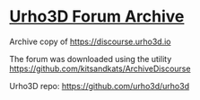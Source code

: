 # [Urho3D Forum Archive](https://urho3d-forum-archive.github.io)

Archive copy of <https://discourse.urho3d.io>

The forum was downloaded using the utility https://github.com/kitsandkats/ArchiveDiscourse

Urho3D repo: https://github.com/urho3d/urho3d

